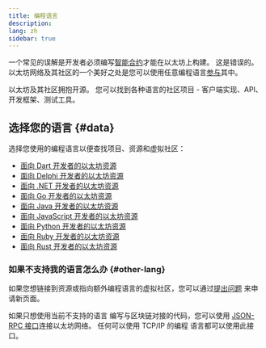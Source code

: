 ```yaml
---
title: 编程语言
description:
lang: zh
sidebar: true
---
```


一个常见的误解是开发者必须编写[智能合约](/developers/docs/smart-contracts/)才能在以太坊上构建。 这是错误的。 以太坊网络及其社区的一个美好之处是您可以使用任意编程语言[参与](/community/)其中。

以太坊及其社区拥抱开源。 您可以找到各种语言的社区项目 - 客户端实现、API、开发框架、测试工具。

## 选择您的语言 {#data}

选择您使用的编程语言以便查找项目、资源和虚拟社区：

- [面向 Dart 开发者的以太坊资源](/developers/docs/programming-languages/dart/)
- [面向 Delphi 开发者的以太坊资源](/developers/docs/programming-languages/delphi/)
- [面向 .NET 开发者的以太坊资源](/developers/docs/programming-languages/dot-net/)
- [面向 Go 开发者的以太坊资源](/developers/docs/programming-languages/golang/)
- [面向 Java 开发者的以太坊资源](/developers/docs/programming-languages/java/)
- [面向 JavaScript 开发者的以太坊资源](/developers/docs/programming-languages/javascript/)
- [面向 Python 开发者的以太坊资源](/developers/docs/programming-languages/python/)
- [面向 Ruby 开发者的以太坊资源](/developers/docs/programming-languages/ruby/)
- [面向 Rust 开发者的以太坊资源](/developers/docs/programming-languages/rust/)

### 如果不支持我的语言怎么办 {#other-lang}

如果您想链接到资源或指向额外编程语言的虚拟社区，您可以通过[提出问题](https://github.com/ethereum/ethereum-org-website/issues/new/choose) 来申请新页面。

如果只想使用当前不支持的语言 编写与区块链对接的代码，您可以使用 [JSON-RPC 接口](/developers/docs/apis/json-rpc/)连接以太坊网络。 任何可以使用 TCP/IP 的编程 语言都可以使用此接口。
